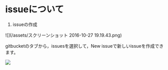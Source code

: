 # issueについて

1. issueの作成

![](/assets/スクリーンショット 2016-10-27 19.19.43.png)

gitbucketのタブから，issuesを選択して，New issueで新しいissueを作成できます。

![](/assets/gb_02_1.png)

